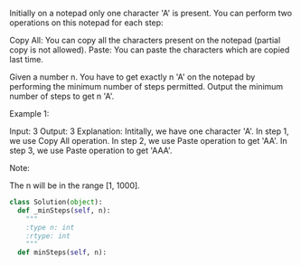 
Initially on a notepad only one character 'A' is present. You can perform two operations on this notepad for each step: 

Copy All: You can copy all the characters present on the notepad (partial copy is not allowed).
Paste: You can paste the characters which are copied last time.




Given a number n. You have to get exactly n 'A' on the notepad by performing the minimum number of steps permitted. Output the minimum number of steps to get n 'A'. 


Example 1:

Input: 3
Output: 3
Explanation:
Intitally, we have one character 'A'.
In step 1, we use Copy All operation.
In step 2, we use Paste operation to get 'AA'.
In step 3, we use Paste operation to get 'AAA'.




Note:

The n will be in the range [1, 1000].




```python
class Solution(object):
  def _minSteps(self, n):
    """
    :type n: int
    :rtype: int
    """
  def minSteps(self, n):
```
